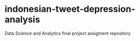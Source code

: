 # indonesian-tweet-depression-analysis
Data Science and Analytics final project assigment repository
